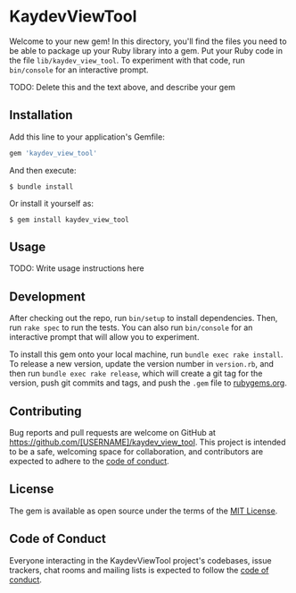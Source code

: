 # KaydevViewTool

Welcome to your new gem! In this directory, you'll find the files you need to be able to package up your Ruby library into a gem. Put your Ruby code in the file `lib/kaydev_view_tool`. To experiment with that code, run `bin/console` for an interactive prompt.

TODO: Delete this and the text above, and describe your gem

## Installation

Add this line to your application's Gemfile:

```ruby
gem 'kaydev_view_tool'
```

And then execute:

    $ bundle install

Or install it yourself as:

    $ gem install kaydev_view_tool

## Usage

TODO: Write usage instructions here

## Development

After checking out the repo, run `bin/setup` to install dependencies. Then, run `rake spec` to run the tests. You can also run `bin/console` for an interactive prompt that will allow you to experiment.

To install this gem onto your local machine, run `bundle exec rake install`. To release a new version, update the version number in `version.rb`, and then run `bundle exec rake release`, which will create a git tag for the version, push git commits and tags, and push the `.gem` file to [rubygems.org](https://rubygems.org).

## Contributing

Bug reports and pull requests are welcome on GitHub at https://github.com/[USERNAME]/kaydev_view_tool. This project is intended to be a safe, welcoming space for collaboration, and contributors are expected to adhere to the [code of conduct](https://github.com/[USERNAME]/kaydev_view_tool/blob/master/CODE_OF_CONDUCT.md).


## License

The gem is available as open source under the terms of the [MIT License](https://opensource.org/licenses/MIT).

## Code of Conduct

Everyone interacting in the KaydevViewTool project's codebases, issue trackers, chat rooms and mailing lists is expected to follow the [code of conduct](https://github.com/[USERNAME]/kaydev_view_tool/blob/master/CODE_OF_CONDUCT.md).
